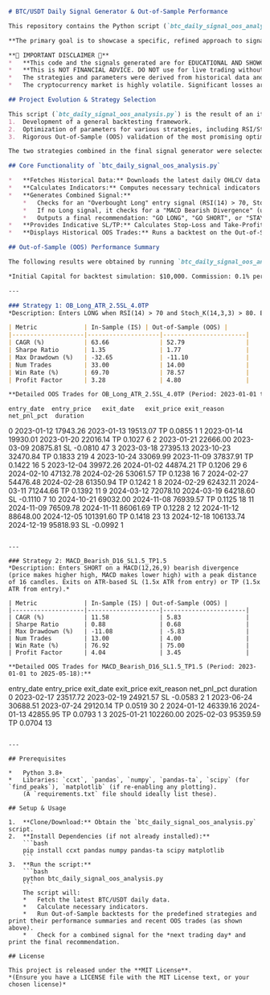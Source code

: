 ```markdown
# BTC/USDT Daily Signal Generator & Out-of-Sample Performance 

This repository contains the Python script (`btc_daily_signal_oos_analysis.py`) designed to generate daily trading signals for BTC/USDT. It also demonstrates the Out-of-Sample (OOS) performance of the underlying strategies that were developed and optimized through a series of prior backtesting and optimization scripts.

**The primary goal is to showcase a specific, refined approach to signal generation for BTC/USDT on a daily timeframe, combining two distinct strategies: an "Overbought Long" (OB_Long) and a "MACD Bearish Divergence" strategy.**

**🚨 IMPORTANT DISCLAIMER 🚨**
*   **This code and the signals generated are for EDUCATIONAL AND SHOWCASE PURPOSES ONLY.**
*   **This is NOT FINANCIAL ADVICE. DO NOT use for live trading without extensive personal verification, understanding the risks, and adapting it to your own risk tolerance.**
*   The strategies and parameters were derived from historical data and **past performance is not indicative of future results.**
*   The cryptocurrency market is highly volatile. Significant losses are possible.

## Project Evolution & Strategy Selection

This script (`btc_daily_signal_oos_analysis.py`) is the result of an iterative process involving:
1.  Development of a general backtesting framework.
2.  Optimization of parameters for various strategies, including RSI/Stochastic "Overbought Long" conditions and MACD divergence signals, specifically for BTC/USDT.
3.  Rigorous Out-of-Sample (OOS) validation of the most promising optimized configurations to assess their robustness on unseen data.

The two strategies combined in the final signal generator were selected based on their performance and characteristics observed during this optimization and validation process.

## Core Functionality of `btc_daily_signal_oos_analysis.py`

*   **Fetches Historical Data:** Downloads the latest daily OHLCV data for BTC/USDT from Binance.
*   **Calculates Indicators:** Computes necessary technical indicators (RSI, Stochastic, MACD, ATR) based on predefined, optimized parameters.
*   **Generates Combined Signal:**
    *   Checks for an "Overbought Long" entry signal (RSI(14) > 70, Stoch_K(14,3,3) > 80).
    *   If no Long signal, it checks for a "MACD Bearish Divergence" (using Distance 16) SHORT signal.
    *   Outputs a final recommendation: "GO LONG", "GO SHORT", or "STAY FLAT" for the next trading day.
*   **Provides Indicative SL/TP:** Calculates Stop-Loss and Take-Profit levels based on ATR multipliers specific to the triggered strategy.
*   **Displays Historical OOS Trades:** Runs a backtest on the Out-of-Sample period (from 2023-01-01 onwards) for *both* strategies individually to show their historical performance on unseen data up to the latest available data point.

## Out-of-Sample (OOS) Performance Summary

The following results were obtained by running `btc_daily_signal_oos_analysis.py` on **BTC/USDT Daily data**. The Out-of-Sample (OOS) period for this report starts from **2023-01-01 and extends up to 2025-05-18** (the date this report was generated, reflecting the latest data available at that time).

*Initial Capital for backtest simulation: $10,000. Commission: 0.1% per trade side.*

---

### Strategy 1: OB_Long_ATR_2.5SL_4.0TP
*Description: Enters LONG when RSI(14) > 70 and Stoch_K(14,3,3) > 80. Exits on ATR-based SL (2.5x ATR from entry) or TP (4.0x ATR from entry).*

| Metric             | In-Sample (IS) | Out-of-Sample (OOS) |
|--------------------|--------------------|-----------------------|
| CAGR (%)           | 63.66              | 52.79                 |
| Sharpe Ratio       | 1.35               | 1.77                  |
| Max Drawdown (%)   | -32.65             | -11.10                |
| Num Trades         | 33.00              | 14.00                 |
| Win Rate (%)       | 69.70              | 78.57                 |
| Profit Factor      | 3.28               | 4.80                  |

**Detailed OOS Trades for OB_Long_ATR_2.5SL_4.0TP (Period: 2023-01-01 to 2025-05-18):**
```
    entry_date  entry_price   exit_date   exit_price exit_reason  net_pnl_pct  duration
0   2023-01-12     17943.26  2023-01-13   19513.07          TP       0.0855         1
1   2023-01-14     19930.01  2023-01-20   22016.14          TP       0.1027         6
2   2023-01-21     22666.00  2023-03-09   20875.81          SL      -0.0810        47
3   2023-03-18     27395.13  2023-10-23   32470.84          TP       0.1833       219
4   2023-10-24     33069.99  2023-11-09   37837.91          TP       0.1422        16
5   2023-12-04     39972.26  2024-01-02   44874.21          TP       0.1206        29
6   2024-02-10     47132.78  2024-02-26   53061.57          TP       0.1238        16
7   2024-02-27     54476.48  2024-02-28   61350.94          TP       0.1242         1
8   2024-02-29     62432.11  2024-03-11   71244.66          TP       0.1392        11
9   2024-03-12     72078.10  2024-03-19   64218.60          SL      -0.1110         7
10  2024-10-21     69032.00  2024-11-08   76939.57          TP       0.1125        18
11  2024-11-09     76509.78  2024-11-11   86061.69          TP       0.1228         2
12  2024-11-12     88648.00  2024-12-05  101391.60          TP       0.1418        23
13  2024-12-18    106133.74  2024-12-19   95818.93          SL      -0.0992         1
```

---

### Strategy 2: MACD_Bearish_D16_SL1.5_TP1.5
*Description: Enters SHORT on a MACD(12,26,9) bearish divergence (price makes higher high, MACD makes lower high) with a peak distance of 16 candles. Exits on ATR-based SL (1.5x ATR from entry) or TP (1.5x ATR from entry).*

| Metric             | In-Sample (IS) | Out-of-Sample (OOS) |
|--------------------|--------------------|-----------------------|
| CAGR (%)           | 11.58              | 5.83                  |
| Sharpe Ratio       | 0.88               | 0.68                  |
| Max Drawdown (%)   | -11.08             | -5.83                 |
| Num Trades         | 13.00              | 4.00                  |
| Win Rate (%)       | 76.92              | 75.00                 |
| Profit Factor      | 4.04               | 3.45                  |

**Detailed OOS Trades for MACD_Bearish_D16_SL1.5_TP1.5 (Period: 2023-01-01 to 2025-05-18):**
```
   entry_date  entry_price   exit_date  exit_price exit_reason  net_pnl_pct  duration
0  2023-02-17     23517.72  2023-02-19  24921.57          SL      -0.0583         2
1  2023-06-24     30688.51  2023-07-24  29120.14          TP       0.0519        30
2  2024-01-12     46339.16  2024-01-13  42855.95          TP       0.0793         1
3  2025-01-21    102260.00  2025-02-03   95359.59          TP       0.0704        13
```

---

## Prerequisites

*   Python 3.8+
*   Libraries: `ccxt`, `pandas`, `numpy`, `pandas-ta`, `scipy` (for `find_peaks`), `matplotlib` (if re-enabling any plotting).
    (A `requirements.txt` file should ideally list these).

## Setup & Usage

1.  **Clone/Download:** Obtain the `btc_daily_signal_oos_analysis.py` script.
2.  **Install Dependencies (if not already installed):**
    ```bash
    pip install ccxt pandas numpy pandas-ta scipy matplotlib
    ```
3.  **Run the script:**
    ```bash
    python btc_daily_signal_oos_analysis.py
    ```
    The script will:
    *   Fetch the latest BTC/USDT daily data.
    *   Calculate necessary indicators.
    *   Run Out-of-Sample backtests for the predefined strategies and print their performance summaries and recent OOS trades (as shown above).
    *   Check for a combined signal for the *next trading day* and print the final recommendation.

## License

This project is released under the **MIT License**.
*(Ensure you have a LICENSE file with the MIT License text, or your chosen license)*
```

